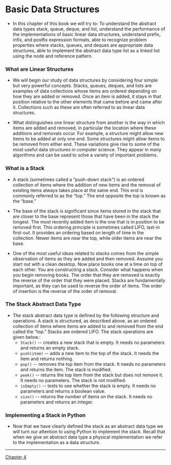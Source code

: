 # Basic Data Structures

- In this chapter of this book we will try to: To understand the abstract data types stack, queue, deque, and list, understand the performance of the implementations of basic linear data structures, understand prefix, infix, and postfix expression formats, able to recognize problem properties where stacks, queues, and deques are appropriate data structures, able to implement the abstract data type list as a linked list using the node and reference pattern.

### What are Linear Structures

- We will begin our study of data structures by considering four simple but very powerful concepts. Stacks, queues, deques, and lists are examples of data collections whose items are ordered depending on how they are added or removed. Once an item is added, it stays in that position relative to the other elements that came before and came after it. Collections such as these are often referred to as linear data structures.

- What distinguishes one linear structure from another is the way in which items are added and removed, in particular the location where these additions and removals occur. For example, a structure might allow new items to be added at only one end. Some structures might allow items to be removed from either end. These variations give rise to some of the most useful data structures in computer science. They appear in many algorithms and can be used to solve a variety of important problems.

### What is a Stack

- A stack (sometimes called a “push-down stack”) is an ordered collection of items where the addition of new items and the removal of existing items always takes place at the same end. This end is commonly referred to as the “top.” The end opposite the top is known as the “base.”

- The base of the stack is significant since items stored in the stack that are closer to the base represent those that have been in the stack the longest. The most recently added item is the one that is in position to be removed first. This ordering principle is sometimes called LIFO, last-in first-out. It provides an ordering based on length of time in the collection. Newer items are near the top, while older items are near the base.

- One of the most useful ideas related to stacks comes from the simple observation of items as they are added and then removed. Assume you start out with a clean desktop. Now place books one at a time on top of each other. You are constructing a stack. Consider what happens when you begin removing books. The order that they are removed is exactly the reverse of the order that they were placed. Stacks are fundamentally important, as they can be used to reverse the order of items. The order of insertion is the reverse of the order of removal.

### The Stack Abstract Data Type

- The stack abstract data type is defined by the following structure and operations. A stack is structured, as described above, as an ordered collection of items where items are added to and removed from the end called the “top.” Stacks are ordered LIFO. The stack operations are given below.:
  - `Stack()` -- creates a new stack that is empty. It needs no parameters and returns an empty stack.
  - `push(item)` -- adds a new item to the top of the stack. It needs the item and returns nothing.
  - `pop()` -- removes the top item from the stack. It needs no parameters and returns the item. The stack is modified.
  - `peek()` -- returns the top item from the stack but does not remove it. It needs no parameters. The stack is not modified.
  - `isEmpty()` -- tests to see whether the stack is empty. It needs no parameters and returns a boolean value.
  - `size()` -- returns the number of items on the stack. It needs no parameters and returns an integer.

### Implementing a Stack in Python

- Now that we have clearly defined the stack as an abstract data type we will turn our attention to using Python to implement the stack. Recall that when we give an abstract data type a physical implementation we refer to the implementation as a data structure.










<hr>

[Chapter 4](./chapter-4.md)
